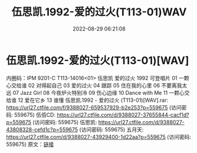 ﻿---
title: 伍思凯.1992-爱的过火(T113-01)WAV
date: 2022-08-29 06:21:08
categories: WAV车载音乐、镜像
tags: 华语中文
---
# 伍思凯.1992-爱的过火(T113-01)[WAV]

内圈码：IPM 9201-C
T113-14016<01>
伍思凯
爱的过火
1992
可登唱片
01 一颗心交给谁
02 对得起自己
03 爱的过火
04 跟踪
05 住在我的心里
06 不要离我太远
07 Jazz Girl
08 今夜炉火特别冷
09 伤心边缘
10 Dance with Me
11 一颗心交给谁
12 爱在它乡
13 谁懂
伍思凯.1992 - 爱的过火 (T113-01)[WAV].rar:
https://url27.ctfile.com/f/9388027-659537929-b2e253?p=559675
(访问密码: 559675)
伍佰CD: https://url27.ctfile.com/d/9388027-37655844-cacf1d?p=559675
(访问密码: 559675)
伍思凯: https://url27.ctfile.com/d/9388027-43808328-cefd1c?p=559675
(访问密码: 559675)
五月天: https://url27.ctfile.com/d/9388027-43929400-1d22aa?p=559675
(访问密码: 559675)
原文：[链接](https://blog.sina.com.cn/s/blog_1647c7e7601030z3x.html)